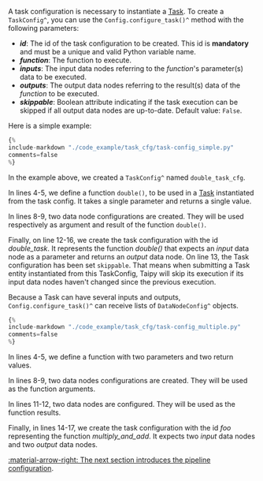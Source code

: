 A task configuration is necessary to instantiate a [Task](../concepts/task.md). To create a
`TaskConfig^`, you can use the `Config.configure_task()^` method with the following parameters:

- _**id**_: The id of the task configuration to be created. This id is **mandatory** and must be a unique and valid
  Python variable name.
- _**function**_: The function to execute.
- _**inputs**_: The input data nodes referring to the _function_'s parameter(s) data to be executed.
- _**outputs**_: The output data nodes referring to the result(s) data of the _function_ to be executed.
- _**skippable**_: Boolean attribute indicating if the task execution can be skipped if all output
  data nodes are up-to-date. Default value: `False`.

Here is a simple example:

```python linenums="1"
{%
include-markdown "./code_example/task_cfg/task-config_simple.py"
comments=false
%}
```

In the example above, we created a `TaskConfig^` named `double_task_cfg`.

In lines 4-5, we define a function `double()`, to be used in a [Task](../concepts/task.md)
instantiated from the task config. It takes a single parameter and returns a single value.

In lines 8-9, two data node configurations are created. They will be used respectively as
argument and result of the function `double()`.

Finally, on line 12-16, we create the task configuration with the id _double_task_. It
represents the function _double()_ that expects an _input_ data node as a parameter and
returns an _output_ data node. On line 13, the Task configuration has been set `skippable`.
That means when submitting a Task entity instantiated from this TaskConfig, Taipy will skip
its execution if its input data nodes haven't changed since the previous execution.

Because a Task can have several inputs and outputs, `Config.configure_task()^` can receive
lists of `DataNodeConfig^` objects.

```python linenums="1"
{%
include-markdown "./code_example/task_cfg/task-config_multiple.py"
comments=false
%}
```

In lines 4-5, we define a function with two parameters and two return values.

In lines 8-9, two data nodes configurations are created. They will be used as the
function arguments.

In lines 11-12, two data nodes are configured. They will be used as the function results.

Finally, in lines 14-17, we create the task configuration with the id _foo_ representing
the function _multiply_and_add_. It expects two _input_ data nodes and two _output_ data nodes.

[:material-arrow-right: The next section introduces the pipeline configuration](pipeline-config.md).
